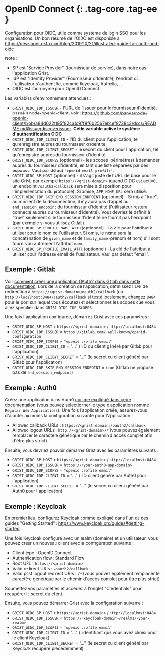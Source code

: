 OpenID Connect {: .tag-core .tag-ee }
====

Configuration pour OIDC, utile comme système de login SSO pour les
organisations. Un bon résumé de l'OIDC est disponible à
<https://developer.okta.com/blog/2019/10/21/illustrated-guide-to-oauth-and-oidc>

Note :

* SP est "Service Provider" (fournisseur de service), dans notre cas
  l'application Grist.
* IdP est "Identity Provider" (Fournisseur d'Identité), l'endroit où
  l'utilisateur s'authentifie, comme Keycloak, Authelia, …
* OIDC est l’acronyme pour OpenID Connect

Les variables d'environnement attendues :

* `GRIST_OIDC_IDP_ISSUER` - l'URL de l'issuer pour le fournisseur d'identité,
  passé à node-openid-client, voir :
  <https://github.com/panva/node-openid-client/blob/a84d022f195f82ca1c97f8f6b2567ebcef8738c3/docs/README.md#issuerdiscoverissuer>.
  **Cette variable active le système d'authentification OIDC**
* `GRIST_OIDC_IDP_CLIENT_ID` - l'ID du client pour l'application, tel
  qu'enregistré auprès du fournisseur d'identité.
* `GRIST_OIDC_IDP_CLIENT_SECRET` - le secret du client pour l'application, tel
  qu'enregistré auprès du fournisseur d'identité.
* `GRIST_OIDC_IDP_SCOPES` (optionnel) - les scopes (périmètres) à demander
  auprès du fournisseur d'identité, en tant que liste séparées par des espaces.
  Vaut par défaut `"openid email profile"`.
* `GRIST_OIDC_SP_HOST` (optionnel) - il s'agit juste de l'URL de base pour le
  site Grist, par exemple `https://<grist-domain>` (quand OIDC est activé, un
  endpoint `/oauth2/callback` sera mise à disposition pour l'implémentation du
  protocole). Si omise, `APP_HOME_URL` sera utilisé.</grist-domain>
* `GRIST_OIDC_IDP_SKIP_END_SESSION_ENDPOINT` (optionnel) - Si mis à "true", au
  moment de la déconnection, il n'y aura pas d'appel au `end_session_endpoint`
  du fournisseur d'identité (l'utilisateur restera connecté auprès du
  fournisseur d'identité). Vous devriez le définir à "true" seulement si le
  fournisseur d'identité ne fournit pas l'endpoint (par exemple si vous utilisez
  Gitlab).
* `GRIST_OIDC_SP_PROFILE_NAME_ATTR` (optionnel) - La clé pour l'attribut à
  utiliser pour le nom de l'utilisateur. Si omis, le nome sera la concaténation
  de `given_name` et de `family_name` (prénom et nom) s'il sont fournis ou
  autrement l'attribut `name`.
* `GRIST_OIDC_SP_PROFILE_EMAIL_ATTR` (optionnel) - La clé de l'attribut à
  utiliser pour l'adresse email de l'utulisateur. Vaut par défaut "email".

## Exemple : Gitlab

Voir [comment créer une application OAuth2 dans Gitlab dans cette
documentation](https://docs.gitlab.com/ee/integration/oauth_provider.html). Lors
de la création de l'application, définissez l'URI de redirection à
`https://<grist-domain>/oauth2/callback` (ou
`http://localhost:8484/oauth2/callback` si testé localement, changez `8484` pour
le port sur lequel vous écoutez) et sélectionnez les scopes que vous allez
spécifier dans `GRIST_OIDC_IDP_SCOPES`.</grist-domain>

Une fois l'application configurée, démarrez Grist avec ces paramètres :

- `GRIST_OIDC_SP_HOST` = `https://<grist-domain>` /
  `http://localhost:8484`</grist-domain>
- `GRIST_OIDC_IDP_ISSUER` =
  `https://gitlab.com/.well-known/openid-configuration`
- `GRIST_OIDC_IDP_SCOPES` = `"openid profile email"`
- `GRIST_OIDC_IDP_CLIENT_ID` = "..." (l'ID du client généré par Gitlab pour
  l'application)
- `GRIST_OIDC_IDP_CLIENT_SECRET` = "..." (le secret du client généré par Gitlab
  pour l'application)
- `GRIST_OIDC_IDP_SKIP_END_SESSION_ENDPOINT` = `true` (Gitlab ne propose pas de
  `end_session_endpoint`)

## Exemple : Auth0

Créez une application dans Auth0 [comme expliqué dans cette
documentation](https://auth0.com/docs/get-started/auth0-overview/create-applications)
(vous pouvez sélectionner le type d'application nommé `Regular Web
Applications`). Une fois l'application créée, assurez-vous d'ajouter au moins la
configuration suivante pour l'application :

* Allowed callback URLs :
  `https://<grist-domain>/oauth2/callback`</grist-domain>
* Allowed logout URLs : `http://<grist-domain>/*` (vous pouvez également
  remplacer le caractère générique par le chemin d'accès complet afin d'être
  plus strict)</grist-domain>

Ensuite, vous devriez pouvoir démarrer Grist avec les paramètres suivants :

- `GRIST_OIDC_SP_HOST` = `https://<grist-domain>` /
  `http://localhost:8484`</grist-domain>
- `GRIST_OIDC_IDP_ISSUER` =
  `https://<your-auth0-app-domain>`</your-auth0-app-domain>
- `GRIST_OIDC_IDP_SCOPES` = `"openid profile email"`
- `GRIST_OIDC_IDP_CLIENT_ID` = "..." (l'ID client généré par Auth0 pour
  l'application)
- `GRIST_OIDC_IDP_CLIENT_SECRET` = "..." (le secret du client généré par Auth0
  pour l'application)

## Exemple : Keycloak

En premier lieu, configurez Keycloak comme expliqué dans l'un de ces guides
"Getting Started" : <https://www.keycloak.org/guides#getting-started>.

Une fois Keycloak configuré avec un realm (domaine) et un utilisateur, vous
pouvez créer un nouveau client avec la configuration suivante :

- Client type : OpenID Connect
- Authentication flow : Standard Flow
- Root URL : `https://<grist-domain>`</grist-domain>
- Valid redirect URIs : `/oauth2/callback`
- Valid post logout redirect URIs : `/*` (vous pouvez également remplacer le
  caractère générique par le chemin d'accès complet pour être plus strict)

Soumettez vos paramètres et accédez à l'onglet "Credentials" pour récupérer le
secret du client.

Ensuite, vous pouvez démarrer Grist avec la configuration suivante :

- `GRIST_OIDC_SP_HOST` = `https://<grist-domain>` /
  `http://localhost:8484`</grist-domain>
- `GRIST_OIDC_IDP_ISSUER` =
  `https://<keycloak-domain>/realms/<your-realm>`</your-realm></keycloak-domain>
- `GRIST_OIDC_IDP_SCOPES` = `"openid profile email"`
- `GRIST_OIDC_IDP_CLIENT_ID` = "..." (l'identifiant que vous avez choisi pour le
  client Keycloak)
- `GRIST_OIDC_IDP_CLIENT_SECRET` = "..." (le secret du client généré par
  Keycloak récupéré précédemment)
